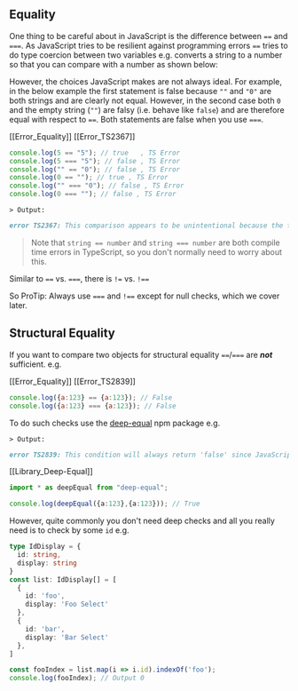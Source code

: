 ## Equality

One thing to be careful about in JavaScript is the difference between `==` and `===`. As JavaScript tries to
be resilient against programming errors `==` tries to do type coercion between two variables e.g. converts a
string to a number so that you can compare with a number as shown below:

However, the choices JavaScript makes are not always ideal. For example, in the below example the first statement is false
because `""` and `"0"` are both strings and are clearly not equal. However, in the second case both `0` and the
empty string (`""`) are falsy (i.e. behave like `false`) and are therefore equal with respect to `==`. Both statements
are false when you use `===`.

[[Error_Equality]] [[Error_TS2367]]
<!-- skip -->
```typescript
console.log(5 == "5"); // true   , TS Error
console.log(5 === "5"); // false , TS Error
console.log("" == "0"); // false , TS Error
console.log(0 == ""); // true , TS Error
console.log("" === "0"); // false , TS Error
console.log(0 === ""); // false , TS Error

```

`> Output:`

```md
error TS2367: This comparison appears to be unintentional because the types 'number' and 'string' have no overlap.
```


> Note that `string == number` and `string === number` are both compile time errors in TypeScript, so you don't normally need to worry about this.

Similar to `==` vs. `===`, there is `!=` vs. `!==`

So ProTip: Always use `===` and `!==` except for null checks, which we cover later.

## Structural Equality 
If you want to compare two objects for structural equality `==`/`===` are ***not*** sufficient. e.g. 

[[Error_Equality]] [[Error_TS2839]]
<!-- skip -->
```js
console.log({a:123} == {a:123}); // False
console.log({a:123} === {a:123}); // False
```

To do such checks use the [deep-equal](https://www.npmjs.com/package/deep-equal) npm package e.g. 

`> Output:`

```md
error TS2839: This condition will always return 'false' since JavaScript compares objects by reference, not value.
```


[[Library_Deep-Equal]]

```ts
import * as deepEqual from "deep-equal";

console.log(deepEqual({a:123},{a:123})); // True
```

However, quite commonly you don't need deep checks and all you really need is to check by some `id` e.g. 

```ts
type IdDisplay = {
  id: string,
  display: string
}
const list: IdDisplay[] = [
  {
    id: 'foo',
    display: 'Foo Select'
  },
  {
    id: 'bar',
    display: 'Bar Select'
  },
]

const fooIndex = list.map(i => i.id).indexOf('foo');
console.log(fooIndex); // Output 0
```
